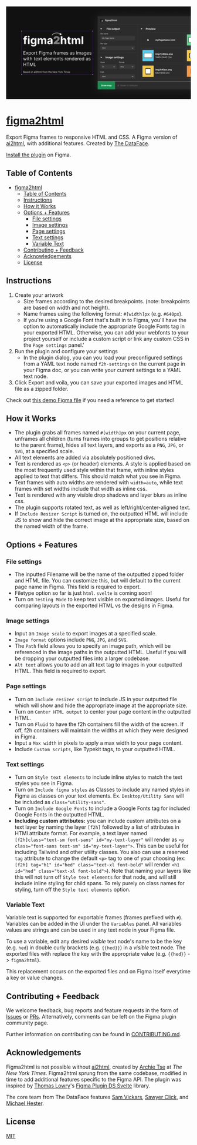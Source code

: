 ![figma2html in action](/src/img/coverArt.png)

# [figma2html](https://www.figma.com/community/plugin/1109185297790825980/figma2html)

Export Figma frames to responsive HTML and CSS. A Figma version of [ai2html](http://ai2html.org), with additional features. Created by [The DataFace](https://www.thedataface.com).

[Install the plugin](https://www.figma.com/community/plugin/1109185297790825980/figma2html) on Figma.

## Table of Contents

- [figma2html](#figma2html)
  - [Table of Contents](#table-of-contents)
  - [Instructions](#instructions)
  - [How it Works](#how-it-works)
  - [Options + Features](#options--features)
    - [File settings](#file-settings)
    - [Image settings](#image-settings)
    - [Page settings](#page-settings)
    - [Text settings](#text-settings)
    - [Variable Text](#variable-text)
  - [Contributing + Feedback](#contributing--feedback)
  - [Acknowledgements](#acknowledgements)
  - [License](#license)

## Instructions

1. Create your artwork
   - Size frames according to the desired breakpoints. (note: breakpoints are based on width and not height).
   - Name frames using the following format: `#[width]px` (e.g. `#640px`).
   - If you're using a Google Font that's built in to Figma, you'll have the option to automatically include the appropriate Google Fonts tag in your exported HTML. Otherwise, you can add your webfonts to your project yourself or include a custom script or link any custom CSS in the `Page settings` panel.'
2. Run the plugin and configure your settings
   - In the plugin dialog, you can you load your preconfigured settings from a YAML text node named `f2h-settings` on the current page in your Figma doc, or you can write your current settings to a YAML text node.
3. Click Export and voila, you can save your exported images and HTML file as a zipped folder.

Check out [this demo Figma file](https://www.figma.com/file/THVkWmLhe7TJD16hj0IDIR/figma2html-Demo?node-id=0%3A1) if you need a reference to get started!

## How it Works

- The plugin grabs all frames named `#[width]px` on your current page, unframes all children (turns frames into groups to get positions relative to the parent frame), hides all text layers, and exports as a `PNG`, `JPG`, or `SVG`, at a specified scale.
- All text elements are added via absolutely positioned divs.
- Text is rendered as `<p>` (or header) elements. A style is applied based on the most frequently used style within that frame, with inline styles applied to text that differs. This should match what you see in Figma.
- Text frames with auto widths are rendered with `width=auto`, while text frames with set widths include that width as inline css.
- Text is rendered with any visible drop shadows and layer blurs as inline css.
- The plugin supports rotated text, as well as left/right/center-aligned text.
- If `Include Resizer Script` is turned on, the outputted HTML will include JS to show and hide the correct image at the appropriate size, based on the named width of the frame.

## Options + Features

### File settings

- The inputted Filename will be the name of the outputted zipped folder and HTML file. You can customize this, but will default to the current page name in Figma. This field is required to export.
- Filetype option so far is just `html`. `svelte` is coming soon!
- Turn on `Testing Mode` to keep text visible on exported images. Useful for comparing layouts in the exported HTML vs the designs in Figma.

### Image settings

- Input an `Image scale` to export images at a specified scale.
- `Image format` options include `PNG`, `JPG`, and `SVG`.
- The `Path` field allows you to specify an image path, which will be referenced in the image paths in the outputted HTML. Useful if you will be dropping your outputted files into a larger codebase.
- `Alt text` allows you to add an alt text tag to images in your outputted HTML. This field is required to export.

### Page settings

- Turn on `Include resizer script` to include JS in your outputted file which will show and hide the appropriate image at the appropriate size.
- Turn on `Center HTML output` to center your page content in the outputted HTML.
- Turn on `Fluid` to have the f2h containers fill the width of the screen. If off, f2h containers will maintain the widths at which they were designed in Figma.
- Input a `Max width` in pixels to apply a max width to your page content.
- Include `Custom scripts`, like Typekit tags, to your outputted HTML.

### Text settings

- Turn on `Style text elements` to include inline styles to match the text styles you see in Figma.
- Turn on `Include figma styles` as Classes to include any named styles in Figma as classes on your text elements. Ex. `Desktop/Utility Sans` will be included as `class="utility-sans"`.
- Turn on `Include Google Fonts` to include a Google Fonts tag for included Google Fonts in the outputted HTML.
- **Including custom attributes:** you can include custom attributes on a text layer by naming the layer `[f2h]` followed by a list of attributes in HTMl attribute format. For example, a text layer named `[f2h]class="text-sm font-sans" id="my-text-layer"` will render as `<p class="font-sans text-sm" id="my-text-layer">`. This can be useful for including Tailwind and other utility classes. You also can use a reserved `tag` attribute to change the default `<p>` tag to one of your choosing (ex: `[f2h] tag="h1" id="hed" class="text-xl font-bold"` will render `<h1 id="hed" class="text-xl font-bold">`). Note that naming your layers like this will not turn off `Style text elements` for that node, and will still include inline styling for child spans. To rely purely on class names for styling, turn off the `Style text elements` option.

### Variable Text

Variable text is supported for exportable frames (frames prefixed with `#`). Variables can be added in the UI under the `Variables` panel. All variables values are strings and can be used in any text node in your Figma file.

To use a variable, edit any desired _visible_ text node's name to be the key (e.g. `hed`) in double curly brackets (e.g. `{{hed}}`) in a _visible_ text node. The exported files with replace the key with the appropriate value (e.g. `{{hed}}` -> `figma2html`).

This replacement occurs on the exported files and on Figma itself everytime a key or value changes.

## Contributing + Feedback

We welcome feedback, bug reports and feature requests in the form of [Issues](https://github.com/the-dataface/figma2html/issues) or [PRs](https://www.github.com/the-dataface/figma2html/pulls). Alternatively, comments can be left on the Figma plugin community page.

Further information on contributing can be found in [CONTRIBUTING.md](https://www.github.com/the-dataface/figma2html/blob/main/CONTRIBUTING.md).

## Acknowledgements

Figma2html is not possible without [ai2html](https://www.ai2html.org), created by [Archie Tse](https://twitter.com/archietse) at _The New York Times_. Figma2html sprung from the same codebase, modified in time to add additional features specific to the Figma API. The plugin was inspired by [Thomas Lowry](https://www.github.com/thomas-lowry)'s [Figma Plugin DS Svelte](https://www.github.com/thomas-lowry/figma-plugin-ds-svelte) library.

The core team from The DataFace features [Sam Vickars](https://www.twitter.com/samvickars), [Sawyer Click](https://www.sawyer.codes), and [Michael Hester](https://www.twitter.com/immichaelhester).

## License

[MIT](https://www.github.com/the-dataface/figma2html/blob/main/LICENSE)
